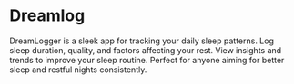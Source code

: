 # Dreamlog
DreamLogger is a sleek app for tracking your daily sleep patterns. Log sleep duration, quality, and factors affecting your rest. View insights and trends to improve your sleep routine. Perfect for anyone aiming for better sleep and restful nights consistently.
